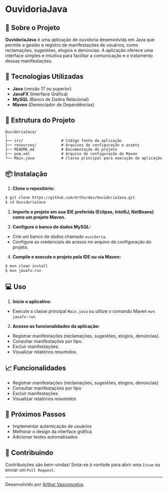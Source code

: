 # OuvidoriaJava

## 📌 Sobre o Projeto

**OuvidoriaJava** é uma aplicação de ouvidoria desenvolvida em Java que permite a gestão e registro de manifestações de usuários, como reclamações, sugestões, elogios e denúncias. A aplicação oferece uma interface simples e intuitiva para facilitar a comunicação e o tratamento dessas manifestações.

## 🚀 Tecnologias Utilizadas

- **Java** (versão 17 ou superior)
- **JavaFX** (Interface Gráfica)
- **MySQL** (Banco de Dados Relacional)
- **Maven** (Gerenciador de Dependências)

## 📂 Estrutura do Projeto

```
OuvidoriaJava/
│
├── src/                 # Código fonte da aplicação
├── resources/           # Arquivos de configuração e assets
├── README.md            # Documentação do projeto
├── pom.xml              # Arquivo de configuração do Maven
└── Main.java            # Classe principal para execução da aplicação
```

## 📦 Instalação

1. **Clone o repositório:**
```bash
$ git clone https://github.com/4rthurdev/OuvidoriaJava.git
$ cd OuvidoriaJava
```

2. **Importe o projeto em sua IDE preferida (Eclipse, IntelliJ, NetBeans) como um projeto Maven.**

3. **Configure o banco de dados MySQL:**
- Crie um banco de dados chamado `ouvidoria`.
- Configure as credenciais de acesso no arquivo de configuração do projeto.

4. **Compile e execute o projeto pela IDE ou via Maven:**
```bash
$ mvn clean install
$ mvn javafx:run
```

## 💻 Uso

1. **Inicie o aplicativo:**
- Execute a classe principal `Main.java` ou utilize o comando Maven `mvn javafx:run`.

2. **Acesse as funcionalidades da aplicação:**
- Registrar manifestações (reclamações, sugestões, elogios, denúncias).
- Consultar manifestações por tipo.
- Excluir manifestações.
- Visualizar relatórios resumidos.

## 📈 Funcionalidades

- Registrar manifestações (reclamações, sugestões, elogios, denúncias)
- Consultar manifestações por tipo
- Excluir manifestações
- Visualizar relatórios resumidos

## 📌 Próximos Passos

- Implementar autenticação de usuários
- Melhorar o design da interface gráfica
- Adicionar testes automatizados

## 🤝 Contribuindo

Contribuições são bem-vindas! Sinta-se à vontade para abrir uma `Issue` ou enviar um `Pull Request`.

---

Desenvolvido por [Arthur Vasconcelos](https://github.com/4rthurdev).
